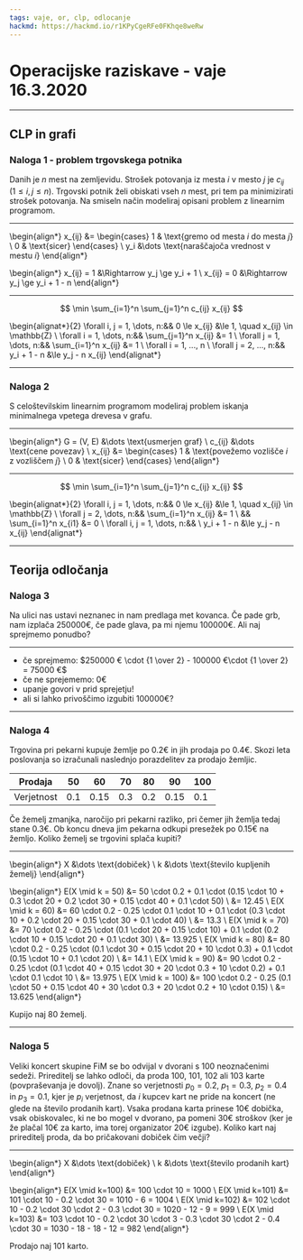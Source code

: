 ```yaml
---
tags: vaje, or, clp, odlocanje
hackmd: https://hackmd.io/r1KPyCgeRFe0FKhqe8weRw
---
```

# Operacijske raziskave - vaje 16.3.2020

---

## CLP in grafi

### Naloga 1 - problem trgovskega potnika

Danih je $n$ mest na zemljevidu. Strošek potovanja iz mesta $i$ v mesto $j$ je $c_{ij}$ ($1 \le i, j \le n$). Trgovski potnik želi obiskati vseh $n$ mest, pri tem pa minimizirati strošek potovanja. Na smiseln način modeliraj opisani problem z linearnim programom.

----

\begin{align*}
x_{ij} &=
\begin{cases}
1 & \text{gremo od mesta $i$ do mesta $j$} \\
0 & \text{sicer}
\end{cases}
\\
y_i &\dots \text{naraščajoča vrednost v mestu $i$}
\end{align*}

\begin{align*}
x_{ij} = 1 &\Rightarrow y_j \ge y_i + 1 \\
x_{ij} = 0 &\Rightarrow y_j \ge y_i + 1 - n
\end{align*}

----

$$
\min \sum_{i=1}^n \sum_{j=1}^n c_{ij} x_{ij}
$$

\begin{alignat*}{2}
\forall i, j = 1, \dots, n:&& 0 \le x_{ij} &\le 1, \quad x_{ij} \in \mathbb{Z} \\
\forall i = 1, \dots, n:&& \sum_{j=1}^n x_{ij} &= 1 \\
\forall j = 1, \dots, n:&& \sum_{i=1}^n x_{ij} &= 1 \\
\forall i = 1, ..., n \ \forall j = 2, ..., n:&& \
  y_i + 1 - n &\le y_j - n x_{ij}
\end{alignat*}

---

### Naloga 2

S celoštevilskim linearnim programom modeliraj problem iskanja minimalnega vpetega drevesa v grafu.

----

\begin{align*}
G = (V, E) &\dots \text{usmerjen graf} \\
c_{ij} &\dots \text{cene povezav} \\
x_{ij} &=
\begin{cases}
1 & \text{povežemo vozlišče $i$ z vozliščem $j$} \\
0 & \text{sicer}
\end{cases}
\end{align*}

----

$$
\min \sum_{i=1}^n \sum_{j=1}^n c_{ij} x_{ij}
$$

\begin{alignat*}{2}
\forall i, j = 1, \dots, n:&& 0 \le x_{ij} &\le 1, \quad x_{ij} \in \mathbb{Z} \\
\forall j = 2, \dots, n:&& \sum_{i=1}^n x_{ij} &= 1 \\
&& \sum_{i=1}^n x_{i1} &= 0 \\
\forall i, j = 1, \dots, n:&& \ y_i + 1 - n &\le y_j - n x_{ij}
\end{alignat*}

---

## Teorija odločanja

### Naloga 3

Na ulici nas ustavi neznanec in nam predlaga met kovanca. Če pade grb, nam izplača $250000 €$, če pade glava, pa mi njemu $100000 €$. Ali naj sprejmemo ponudbo?

----

* če sprejmemo: $250000 € \cdot {1 \over 2} - 100000 €\cdot {1 \over 2} = 75000 €$
* če ne sprejememo: $0 €$
* upanje govori v prid sprejetju!
* ali si lahko privoščimo izgubiti $100000 €$?

---

### Naloga 4

Trgovina pri pekarni kupuje žemlje po $0.2 €$ in jih prodaja po $0.4 €$. Skozi leta poslovanja so izračunali naslednjo porazdelitev za prodajo žemljic.

| Prodaja    | $50$  | $60$   | $70$  | $80$  | $90$   | $100$ |
| ---------- | ----- | ------ | ----- | ----- | ------ | ----- |
| Verjetnost | $0.1$ | $0.15$ | $0.3$ | $0.2$ | $0.15$ | $0.1$ |

Če žemelj zmanjka, naročijo pri pekarni razliko, pri čemer jih žemlja tedaj stane $0.3 €$. Ob koncu dneva jim pekarna odkupi presežek po $0.15 €$ na žemljo. Koliko žemelj se trgovini splača kupiti? 

----

\begin{align*}
X &\dots \text{dobiček} \\
k &\dots \text{število kupljenih žemelj}
\end{align*}

\begin{align*}
E(X \mid k = 50) &= 50 \cdot 0.2 + 0.1 \cdot (0.15 \cdot 10 + 0.3 \cdot 20 + 0.2 \cdot 30 + 0.15 \cdot 40 + 0.1 \cdot 50) \\
              &= 12.45 \\
E(X \mid k = 60) &= 60 \cdot 0.2 - 0.25 \cdot 0.1 \cdot 10 + 0.1 \cdot (0.3 \cdot 10 + 0.2 \cdot 20 + 0.15 \cdot 30 + 0.1 \cdot 40) \\
              &= 13.3 \\
E(X \mid k = 70) &= 70 \cdot 0.2 - 0.25 \cdot (0.1 \cdot 20 + 0.15 \cdot 10) + 0.1 \cdot (0.2 \cdot 10 + 0.15 \cdot 20 + 0.1 \cdot 30) \\
              &= 13.925 \\
E(X \mid k = 80) &= 80 \cdot 0.2 - 0.25 \cdot (0.1 \cdot 30 + 0.15 \cdot 20 + 10 \cdot 0.3) + 0.1 \cdot (0.15 \cdot 10 + 0.1 \cdot 20) \\
              &= 14.1 \\
E(X \mid k = 90) &= 90 \cdot 0.2 - 0.25 \cdot (0.1 \cdot 40 + 0.15 \cdot 30 + 20 \cdot 0.3 + 10 \cdot 0.2) + 0.1 \cdot 0.1 \cdot 10 \\
              &= 13.975 \\
E(X \mid k = 100) &= 100 \cdot 0.2 - 0.25 (0.1 \cdot 50 + 0.15 \cdot 40 + 30 \cdot 0.3 + 20 \cdot 0.2 + 10 \cdot 0.15) \\
              &= 13.625
\end{align*}

Kupijo naj $80$ žemelj.

---

### Naloga 5

Veliki koncert skupine FiM se bo odvijal v dvorani s $100$ neoznačenimi sedeži. Prireditelj se lahko odloči, da proda $100$, $101$, $102$ ali $103$ karte (povpraševanja je dovolj). Znane so verjetnosti $p_0 = 0.2$, $p_1 = 0.3$, $p_2 = 0.4$ in $p_3 = 0.1$, kjer je $p_i$ verjetnost, da $i$ kupcev kart ne pride na koncert
(ne glede na število prodanih kart). Vsaka prodana karta prinese $10 €$ dobička, vsak obiskovalec, ki ne bo mogel v dvorano, pa pomeni $30 €$ stroškov (ker je že plačal $10 €$ za karto, ima torej organizator $20 €$ izgube). Koliko kart naj prireditelj proda, da bo pričakovani dobiček čim večji?

----

\begin{align*}
X &\dots \text{dobiček} \\
k &\dots \text{število prodanih kart}
\end{align*}

\begin{align*}
E(X \mid k=100) &= 100 \cdot 10 = 1000 \\
E(X \mid k=101) &= 101 \cdot 10 - 0.2 \cdot 30 = 1010 - 6 = 1004 \\
E(X \mid k=102) &= 102 \cdot 10 - 0.2 \cdot 30 \cdot 2 - 0.3 \cdot 30 = 1020 - 12 - 9 = 999 \\
E(X \mid k=103) &= 103 \cdot 10 - 0.2 \cdot 30 \cdot 3 - 0.3 \cdot 30 \cdot 2 - 0.4 \cdot 30 = 1030 - 18 - 18 - 12 = 982
\end{align*}

Prodajo naj $101$ karto.
